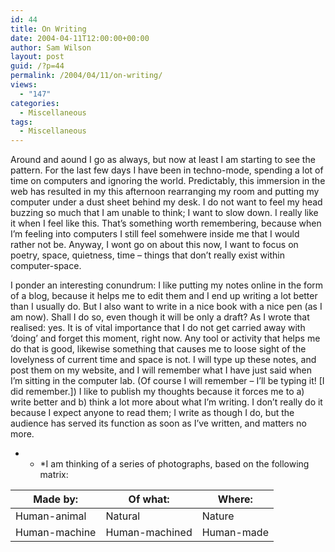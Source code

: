 ```yaml
---
id: 44
title: On Writing
date: 2004-04-11T12:00:00+00:00
author: Sam Wilson
layout: post
guid: /?p=44
permalink: /2004/04/11/on-writing/
views:
  - "147"
categories:
  - Miscellaneous
tags:
  - Miscellaneous
---
```

Around and aound I go as always, but now at least I am starting to see the pattern. For the last few days I have been in techno-mode, spending a lot of time on computers and ignoring the world. Predictably, this immersion in the web has resulted in my this afternoon rearranging my room and putting my computer under a dust sheet behind my desk. I do not want to feel my head buzzing so much that I am unable to think; I want to slow down. I really like it when I feel like this. That&#8217;s something worth remembering, because when I&#8217;m feeling into computers I still feel somehwere inside me that I would rather not be. Anyway, I wont go on about this now, I want to focus on poetry, space, quietness, time &#8211; things that don&#8217;t really exist within computer-space.

I ponder an interesting conundrum: I like putting my notes online in the form of a blog, because it helps me to edit them and I end up writing a lot better than I usually do. But I also want to write in a nice book with a nice pen (as I am now). Shall I do so, even though it will be only a draft? As I wrote that realised: yes. It is of vital importance that I do not get carried away with &#8216;doing&#8217; and forget this moment, right now. Any tool or activity that helps me do that is good, likewise something that causes me to loose sight of the lovelyness of current time and space is not. I will type up these notes, and post them on my website, and I will remember what I have just said when I&#8217;m sitting in the computer lab. (Of course I will remember &#8211; I&#8217;ll be typing it! [I did remember.]) I like to publish my thoughts because it forces me to a) write better and b) think a lot more about what I&#8217;m writing. I don&#8217;t really do it because I expect anyone to read them; I write as though I do, but the audience has served its function as soon as I&#8217;ve written, and matters no more.

* * *I am thinking of a series of photographs, based on the following matrix:</p> 

| Made by:      | Of what:       | Where:     |
| ------------- | -------------- | ---------- |
| Human-animal  | Natural        | Nature     |
| Human-machine | Human-machined | Human-made |